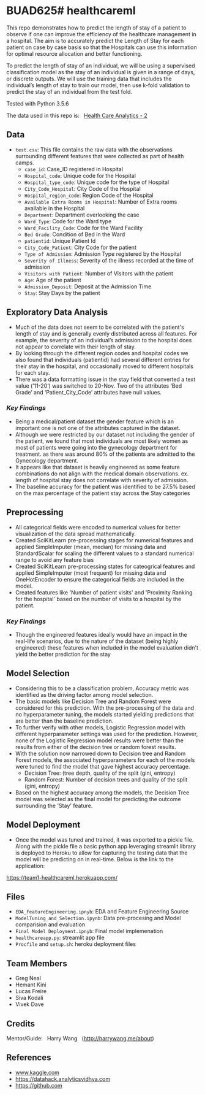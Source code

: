 # BUAD625# healthcareml
This repo demonstrates how to predict the length of stay of a patient to observe if one can improve the efficiency of the healthcare management in a hospital.  The aim is to accurately predict the Length of Stay for each patient on case by case basis so that the Hospitals can use this information for optimal resource allocation and better functioning. 

To predict the length of stay of an individual, we will be using a supervised classification model as the stay of an individual is given in a range of days, or discrete outputs. We will use the training data that includes the individual’s length of stay to train our model, then use k-fold validation to predict the stay of an individual from the test fold. 

Tested with Python 3.5.6

The data used in this repo is: &nbsp; [Health Care Analytics - 2](https://www.kaggle.com/vetrirah/av-healthcare2)

## Data
- `test.csv`: This file contains the raw data with the observations surrounding different features that were collected as part of health camps. <br />
    - `case_id`:	Case_ID registered in Hospital <br />
    - `Hospital_code`:	Unique code for the Hospital <br />
    - `Hospital_type_code`:	Unique code for the type of Hospital <br />
    - `City_Code_Hospital`:	City Code of the Hospital <br />
    - `Hospital_region_code`:	Region Code of the Hospital <br />
    - `Available Extra Rooms in Hospital`:	Number of Extra rooms available in the Hospital <br />
    - `Department`:	Department overlooking the case <br />
    - `Ward_Type`:	Code for the Ward type <br />
    - `Ward_Facility_Code`:	Code for the Ward Facility <br />
    - `Bed Grade`:	Condition of Bed in the Ward <br />
    - `patientid`:	Unique Patient Id <br />
    - `City_Code_Patient`:	City Code for the patient <br />
    - `Type of Admission`:	Admission Type registered by the Hospital <br />
    - `Severity of Illness`:	Severity of the illness recorded at the time of admission <br />
    - `Visitors with Patient`:	Number of Visitors with the patient <br />
    - `Age`:	Age of the patient <br />
    - `Admission_Deposit`:	Deposit at the Admission Time <br />
    - `Stay`:	Stay Days by the patient <br />

## Exploratory Data Analysis

- Much of the data does not seem to be correlated with the patient's length of stay and is generally evenly distributed across all features. For example, the severity of an individual’s admission to the hospital does not appear to correlate with their length of stay.
- By looking through the different region codes and hospital codes we also found that individuals (patientid) had several different entries for their stay in the hospital, and
occasionally moved to different hospitals for each stay.
- There was a data formatting issue in the stay field that converted a text value (’11-20’) was switched to 20-Nov. Two of the attributes ‘Bed Grade’ and ‘Patient_City_Code’ attributes have null values.

### *Key Findings*

- Being a medical/patient dataset the gender feature which is an important one is not one of the attributes captured in the dataset.
- Although we were restricted by our dataset not including the gender of the patient, we found that most individuals are most likely women as most of patients were going into the
gynecology department for treatment. as there was around 80% of the patients are admitted to the Gynecology department.
- It appears like that dataset is heavily engineered as some feature combinations do not align with the medical domain observations. ex. length of hospital stay does not correlate with severity of admission.
- The baseline accuracy for the patient was identified to be 27.5% based on the max percentage of the patient stay across the Stay categories

## Preprocessing

- All categorical fields were encoded to numerical values for better visualization of the data spread mathematically.
- Created SciKitLearn pre-processing stages for numerical features and applied SimpleImputer (mean, median) for missing data and StandardScalar for scaling the different values to a standard numerical range to avoid any feature bias
- Created SciKitLearn pre-processing states for cateogrical features and applied SimpleImputer (most frequent) for missing data and OneHotEncoder to ensure the categorical fields are included in the model.
- Created features like 'Number of patient visits' and 'Proximity Ranking for the hospital' based on the number of visits to a hospital by the patient.

### *Key Findings*
- Though the engineered features ideally would have an impact in the real-life scenarios, due to the nature of the dataset (being highly engineered) these features when included in the model evaluation didn't yield the better prediction for the stay

## Model Selection

- Considering this to be a classification problem, Accuracy metric was identified as the driving factor among model selection.
- The basic models like Decision Tree and Random Forest were considered for this prediction. With the pre-processing of the data and no hyperparameter tuning, the models started yielding predictions that are better than the baseline prediction. 
- To further verify with other models, Logistic Regression model with different hyperparameter settings was used for the prediction. However, none of the Logistic Regression model results were better than the results from either of the decision tree or random forest results.
- With the solution now narrowed down to Decision tree and Random Forest models, the associated hyperparameters for each of the models were tuned to find the model that gave highest accuracy percentage.
    - Decision Tree: (tree depth, quality of the split (gini, entropy) 
    - Random Forest: Number of decision trees and quality of the split (gini, entropy)
- Based on the highest accuracy among the models, the Decision Tree model was selected as the final model for predicting the outcome surrounding the 'Stay' feature.

## Model Deployment

- Once the model was tuned and trained, it was exported to a pickle file. Along with the pickle file a basic python app leveraging streamlit library is deployed to Heroku to allow for capturing the testing data that the model will be predicting on in real-time. Below is the link to the application:

https://team1-healthcareml.herokuapp.com/

## Files

- `EDA_FeatureEngineering.ipnyb`: EDA and Feature Engineering Source
- `ModelTuning_and_Selection.ipynb`: Data pre-procesing and Model comparision and evaluation
- `Final Model Deployment.ipnyb`: Final model implemenation
- `healthcareapp.py`: streamlit app file
- `Procfile` and `setup.sh`: heroku deployment files

## Team Members

- Greg Neal
- Hemant Kini
- Lucas Freire
- Siva Kodali
- Vivek Dave

## Credits 
 
Mentor/Guide: &nbsp; Harry Wang &nbsp; (http://harrywang.me/about)

## References

- www.kaggle.com
- https://datahack.analyticsvidhya.com
- https://github.com
